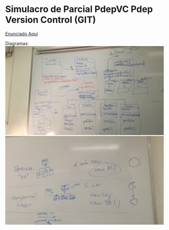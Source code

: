 # Simulacro de Parcial PdepVC Pdep Version Control (GIT)
[Enunciado Aquí](https://docs.google.com/document/d/1GjRa-z0ytu0_7vqzc8A6-ZfGGuqlnfV3IOL8KcCqzCM/edit)

Diagramas:
![diagrama](diagramas/laboAzul-diagrama.jpg)
![responsabilidades](diagramas/laboAzul-herenciaVScomposicion.jpg)

